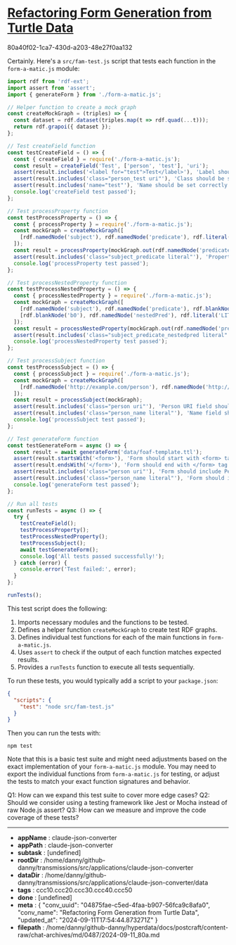 # [Refactoring Form Generation from Turtle Data](https://claude.ai/chat/04875fae-c5ed-4faa-b907-56fca9c8afa0)

80a40f02-1ca7-430d-a203-48e27f0aa132

 Certainly. Here's a `src/fam-test.js` script that tests each function in the `form-a-matic.js` module:

```javascript
import rdf from 'rdf-ext';
import assert from 'assert';
import { generateForm } from './form-a-matic.js';

// Helper function to create a mock graph
const createMockGraph = (triples) => {
  const dataset = rdf.dataset(triples.map(t => rdf.quad(...t)));
  return rdf.grapoi({ dataset });
};

// Test createField function
const testCreateField = () => {
  const { createField } = require('./form-a-matic.js');
  const result = createField('Test', ['person', 'test'], 'uri');
  assert(result.includes('<label for="test">Test</label>'), 'Label should be created correctly');
  assert(result.includes('class="person_test uri"'), 'Class should be set correctly');
  assert(result.includes('name="test"'), 'Name should be set correctly');
  console.log('createField test passed');
};

// Test processProperty function
const testProcessProperty = () => {
  const { processProperty } = require('./form-a-matic.js');
  const mockGraph = createMockGraph([
    [rdf.namedNode('subject'), rdf.namedNode('predicate'), rdf.literal('LITERAL')]
  ]);
  const result = processProperty(mockGraph.out(rdf.namedNode('predicate')), ['subject']);
  assert(result.includes('class="subject_predicate literal"'), 'Property should be processed correctly');
  console.log('processProperty test passed');
};

// Test processNestedProperty function
const testProcessNestedProperty = () => {
  const { processNestedProperty } = require('./form-a-matic.js');
  const mockGraph = createMockGraph([
    [rdf.namedNode('subject'), rdf.namedNode('predicate'), rdf.blankNode('b0')],
    [rdf.blankNode('b0'), rdf.namedNode('nestedPred'), rdf.literal('LITERAL')]
  ]);
  const result = processNestedProperty(mockGraph.out(rdf.namedNode('predicate')), ['subject', 'predicate']);
  assert(result.includes('class="subject_predicate_nestedpred literal"'), 'Nested property should be processed correctly');
  console.log('processNestedProperty test passed');
};

// Test processSubject function
const testProcessSubject = () => {
  const { processSubject } = require('./form-a-matic.js');
  const mockGraph = createMockGraph([
    [rdf.namedNode('http://example.com/person'), rdf.namedNode('http://xmlns.com/foaf/0.1/name'), rdf.literal('LITERAL')]
  ]);
  const result = processSubject(mockGraph);
  assert(result.includes('class="person uri"'), 'Person URI field should be created');
  assert(result.includes('class="person_name literal"'), 'Name field should be created');
  console.log('processSubject test passed');
};

// Test generateForm function
const testGenerateForm = async () => {
  const result = await generateForm('data/foaf-template.ttl');
  assert(result.startsWith('<form>'), 'Form should start with <form> tag');
  assert(result.endsWith('</form>'), 'Form should end with </form> tag');
  assert(result.includes('class="person uri"'), 'Form should include Person URI field');
  assert(result.includes('class="person_name literal"'), 'Form should include Name field');
  console.log('generateForm test passed');
};

// Run all tests
const runTests = async () => {
  try {
    testCreateField();
    testProcessProperty();
    testProcessNestedProperty();
    testProcessSubject();
    await testGenerateForm();
    console.log('All tests passed successfully!');
  } catch (error) {
    console.error('Test failed:', error);
  }
};

runTests();
```

This test script does the following:

1. Imports necessary modules and the functions to be tested.
2. Defines a helper function `createMockGraph` to create test RDF graphs.
3. Defines individual test functions for each of the main functions in `form-a-matic.js`.
4. Uses `assert` to check if the output of each function matches expected results.
5. Provides a `runTests` function to execute all tests sequentially.

To run these tests, you would typically add a script to your `package.json`:

```json
{
  "scripts": {
    "test": "node src/fam-test.js"
  }
}
```

Then you can run the tests with:

```
npm test
```

Note that this is a basic test suite and might need adjustments based on the exact implementation of your `form-a-matic.js` module. You may need to export the individual functions from `form-a-matic.js` for testing, or adjust the tests to match your exact function signatures and behavior.

Q1: How can we expand this test suite to cover more edge cases?
Q2: Should we consider using a testing framework like Jest or Mocha instead of raw Node.js assert?
Q3: How can we measure and improve the code coverage of these tests?

---

* **appName** : claude-json-converter
* **appPath** : claude-json-converter
* **subtask** : [undefined]
* **rootDir** : /home/danny/github-danny/transmissions/src/applications/claude-json-converter
* **dataDir** : /home/danny/github-danny/transmissions/src/applications/claude-json-converter/data
* **tags** : ccc10.ccc20.ccc30.ccc40.ccc50
* **done** : [undefined]
* **meta** : {
  "conv_uuid": "04875fae-c5ed-4faa-b907-56fca9c8afa0",
  "conv_name": "Refactoring Form Generation from Turtle Data",
  "updated_at": "2024-09-11T17:54:44.873271Z"
}
* **filepath** : /home/danny/github-danny/hyperdata/docs/postcraft/content-raw/chat-archives/md/0487/2024-09-11_80a.md